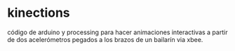 # kinections
código de arduino y processing para hacer animaciones interactivas a partir de dos acelerómetros pegados a los brazos de un bailarín via xbee.
